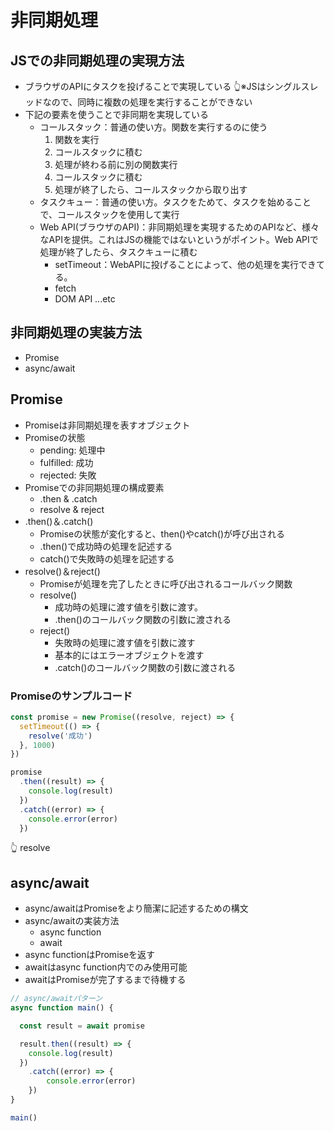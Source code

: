 # 非同期処理

## JSでの非同期処理の実現方法
- ブラウザのAPIにタスクを投げることで実現している
    👆※JSはシングルスレッドなので、同時に複数の処理を実行することができない
- 下記の要素を使うことで非同期を実現している
    - コールスタック：普通の使い方。関数を実行するのに使う
        1. 関数を実行
        2. コールスタックに積む
        3. 処理が終わる前に別の関数実行
        4. コールスタックに積む
        5. 処理が終了したら、コールスタックから取り出す
    - タスクキュー：普通の使い方。タスクをためて、タスクを始めることで、コールスタックを使用して実行
    - Web API(ブラウザのAPI)：非同期処理を実現するためのAPIなど、様々なAPIを提供。これはJSの機能ではないというがポイント。Web APIで処理が終了したら、タスクキューに積む
        - setTimeout：WebAPIに投げることによって、他の処理を実行できてる。
        - fetch
        - DOM API ...etc

## 非同期処理の実装方法
- Promise
- async/await

## Promise
- Promiseは非同期処理を表すオブジェクト
- Promiseの状態
  - pending: 処理中
  - fulfilled: 成功
  - rejected: 失敗
- Promiseでの非同期処理の構成要素
    - .then & .catch
    - resolve & reject
- .then()＆.catch()
    - Promiseの状態が変化すると、then()やcatch()が呼び出される
    - .then()で成功時の処理を記述する
    - catch()で失敗時の処理を記述する
- resolve()＆reject()
    - Promiseが処理を完了したときに呼び出されるコールバック関数
    - resolve()
        - 成功時の処理に渡す値を引数に渡す。
        - .then()のコールバック関数の引数に渡される
    - reject()
        - 失敗時の処理に渡す値を引数に渡す
        - 基本的にはエラーオブジェクトを渡す
        - .catch()のコールバック関数の引数に渡される

### Promiseのサンプルコード
```ts
const promise = new Promise((resolve, reject) => {
  setTimeout(() => {
    resolve('成功')
  }, 1000)
})

promise
  .then((result) => {
    console.log(result)
  })
  .catch((error) => {
    console.error(error)
  })
```
👆 resolve

## async/await
- async/awaitはPromiseをより簡潔に記述するための構文
- async/awaitの実装方法
    - async function
    - await
- async functionはPromiseを返す
- awaitはasync function内でのみ使用可能
- awaitはPromiseが完了するまで待機する

```ts
// async/awaitパターン
async function main() {

  const result = await promise

  result.then((result) => {
    console.log(result)
  })
    .catch((error) => {
        console.error(error)
    })
}

main()
```